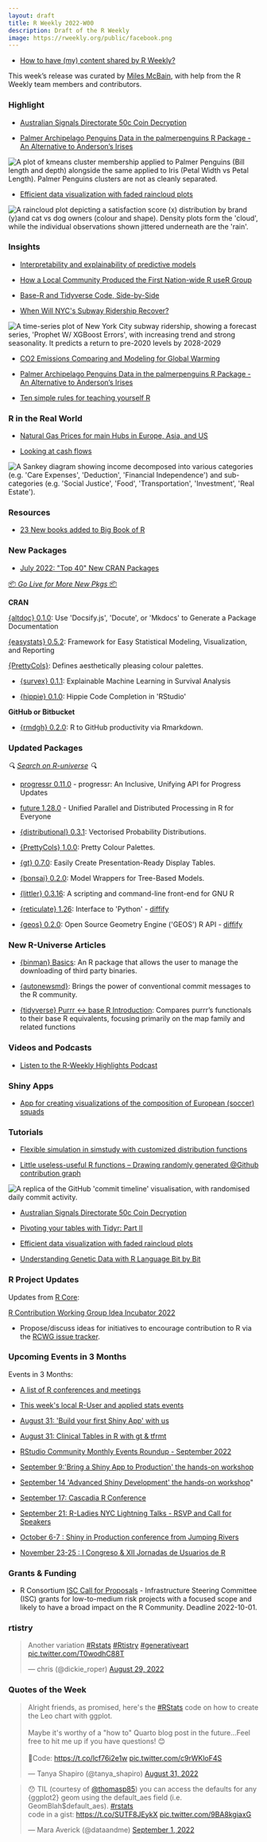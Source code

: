 ```yaml
---
layout: draft
title: R Weekly 2022-W00
description: Draft of the R Weekly
image: https://rweekly.org/public/facebook.png
---
```



+ [How to have (my) content shared by R Weekly?](https://github.com/rweekly/rweekly.org#how-to-have-my-content-shared-by-r-weekly)

This week’s release was curated by [Miles McBain](https://twitter.com/MilesMcBain), with help from the R Weekly team members and contributors.


###  Highlight

+ [Australian Signals Directorate 50c Coin Decryption](https://jcarroll.com.au/2022/09/01/asd_coin/)

+ [Palmer Archipelago Penguins Data in the palmerpenguins R Package - An Alternative to Anderson’s Irises](https://journal.r-project.org/articles/RJ-2022-020/)

![A plot of kmeans cluster membership applied to Palmer Penguins (Bill length and depth) alongside the same applied to Iris (Petal Width vs Petal Length). Palmer Penguins clusters are not as cleanly separated.](https://raw.githubusercontent.com/rweekly/image/master/2022/W36/palmer_vs_iris.png)

+ [Efficient data visualization with faded raincloud plots](https://dallasnova.rbind.io/post/efficient-data-visualization-with-faded-raincloud-plots-delete-boxplot/)

![A raincloud plot depicting a satisfaction score (x) distribution by brand (y)and cat vs dog owners (colour and shape). Density plots form the 'cloud', while the individual observations shown jittered underneath are the 'rain'.](https://raw.githubusercontent.com/rweekly/image/master/2022/W36/faded_rain_cloud.png)

### Insights

+ [Interpretability and explainability of predictive models](https://freakonometrics.hypotheses.org/64629)

+ [How a Local Community Produced the First Nation-wide R useR Group](https://www.r-consortium.org/blog/2022/09/01/how-a-local-community-produced-the-first-nation-wide-r-user-group)

+ [Base-R and Tidyverse Code, Side-by-Side](https://matloff.wordpress.com/2022/08/24/base-r-and-tidyverse-code-side-by-side/)

+ [When Will NYC's Subway Ridership Recover?](https://jlaw.netlify.app/2022/08/29/when-will-nyc-s-subway-ridership-recover/)

![A time-series plot of New York City subway ridership, showing a forecast series, 'Prophet W/ XGBoost Errors', with increasing trend and strong seasonality. It predicts a return to pre-2020 levels by 2028-2029](https://raw.githubusercontent.com/rweekly/image/master/2022/W36/subway_ridership.png)

+ [CO2 Emissions Comparing and Modeling for Global Warming](https://datageeek.com/2022/08/31/co2-emissions-comparing-and-modeling-for-global-warming/)

+ [Palmer Archipelago Penguins Data in the palmerpenguins R Package - An Alternative to Anderson’s Irises](https://journal.r-project.org/articles/RJ-2022-020/)

+ [Ten simple rules for teaching yourself R](https://journals.plos.org/ploscompbiol/article?id=10.1371/journal.pcbi.1010372#sec011)

### R in the Real World

+ [Natural Gas Prices for main Hubs in Europe, Asia, and US](http://skranz.github.io//r/2022/08/27/GasPricesEuropeAsiaUS.html)

+ [Looking at cash flows](https://rviews.rstudio.com/2022/09/02/looking-at-cash-flows/)


![A Sankey diagram showing income decomposed into various categories (e.g. 'Care Expenses', 'Deduction', 'Financial Independence') and sub-categories (e.g. 'Social Justice', 'Food', 'Transportation', 'Investment', 'Real Estate').](https://raw.githubusercontent.com/rweekly/image/master/2022/W36/cashflows.png)

###  Resources

+ [23 New books added to Big Book of R](https://oscarbaruffa.com/bbof_20220902/)

###  New Packages

+ [July 2022: "Top 40" New CRAN Packages](https://rviews.rstudio.com/2022/08/29/july-2022-top-40-new-cran-packages/)

<p class="added-hostname"><a href="https://rweekly.org/live" target="_blank" class="externalLink">📦 <i>Go Live for More New Pkgs</i> 📦</a></p>


**CRAN**

[{altdoc} 0.1.0](https://cran.r-project.org/web/packages/altdoc/index.html): Use 'Docsify.js', 'Docute', or 'Mkdocs' to Generate a Package Documentation

[{easystats} 0.5.2](https://cran.r-project.org/web/packages/easystats/index.html): Framework for Easy Statistical Modeling, Visualization, and Reporting

[{PrettyCols}](https://cran.r-project.org/web/packages/PrettyCols/index.html): Defines aesthetically pleasing colour palettes.

+ [{survex} 0.1.1](https://cran.r-project.org/package=survex): Explainable Machine Learning in Survival Analysis

+ [{hippie} 0.1.0](https://cran.r-project.org/package=hippie): Hippie Code Completion in 'RStudio'

**GitHub or Bitbucket**

+ [{rmdgh} 0.2.0](https://github.com/MilesMcBain/rmdgh): R to GitHub productivity via Rmarkdown.

### Updated Packages

<i>🔍 [Search on R-universe](https://r-universe.dev/search/) 🔍</i>

+ [progressr 0.11.0](https://cran.r-project.org/package=progressr) - progressr: An Inclusive, Unifying API for Progress Updates

+ [future 1.28.0](https://cran.r-project.org/package=future) - Unified Parallel and Distributed Processing in R for Everyone

+ [{distributional} 0.3.1](https://cran.r-project.org/package=distributional): Vectorised Probability Distributions.

+ [{PrettyCols} 1.0.0](https://cran.r-project.org/package=PrettyCols): Pretty Colour Palettes.

+ [{gt} 0.7.0](https://cran.r-project.org/package=gt): Easily Create Presentation-Ready Display Tables.

+ [{bonsai} 0.2.0](https://cran.r-project.org/package=bonsai): Model Wrappers for Tree-Based Models.

+ [{littler} 0.3.16](http://dirk.eddelbuettel.com/blog/2022/08/28#littler-0.3.16): A scripting and command-line front-end for GNU R

+ [{reticulate} 1.26](https://cran.r-project.org/package=reticulate): Interface to 'Python' - [diffify](https://diffify.com/R/reticulate)

+ [{geos} 0.2.0](https://cran.r-project.org/package=geos): Open Source Geometry Engine ('GEOS') R API - [diffify](https://diffify.com/R/geos)

### New R-Universe Articles

+ [{binman} Basics](https://ropensci.r-universe.dev/ui#view:binman/basics.html): An R package that allows the user to manage the downloading of third party binaries.

+ [{autonewsmd}](https://kapsner.r-universe.dev/ui#view:autonewsmd/autonewsmd.html): Brings the power of conventional commit messages to the R community.

+ [{tidyverse} Purrr <-> base R Introduction](https://tidyverse.r-universe.dev/ui#view:purrr/base.html): Compares purrr’s functionals to their base R equivalents, focusing primarily on the map family and related functions

###  Videos and Podcasts

* [Listen to the R-Weekly Highlights Podcast](https://rweekly.fireside.fm/)

### Shiny Apps

+ [App for creating visualizations of the composition of European (soccer) squads](https://github.com/harshkrishna17/Squad-Composition-App-)

###  Tutorials

+ [Flexible simulation in simstudy with customized distribution functions](https://www.rdatagen.net/post/2022-08-30-expanding-the-possibilities-of-simulation-in-simstudy-with-customized-distribution-funcdtions/)

+ [Little useless-useful R functions – Drawing randomly generated @Github contribution graph](https://tomaztsql.wordpress.com/2022/08/28/little-useless-useful-r-functions-drawing-randomly-generated-github-contribution-graph/)


![A replica of the GitHub 'commit timeline' visualisation, with randomised daily commit activity.](https://raw.githubusercontent.com/rweekly/image/master/2022/W36/github_timeline.png)

+ [Australian Signals Directorate 50c Coin Decryption](https://jcarroll.com.au/2022/09/01/asd_coin/)

+ [Pivoting your tables with Tidyr: Part II](https://www.vishalkatti.com/posts/2022-08-29-tidyrpivotwider/)

+ [Efficient data visualization with faded raincloud plots](https://dallasnova.rbind.io/post/efficient-data-visualization-with-faded-raincloud-plots-delete-boxplot/)

+ [Understanding Genetic Data with R Language Bit by Bit](https://medium.com/@atipencil/understanding-genetic-data-with-r-language-bit-by-bit-4b2e17b52965)

<!--<div class="post-more-begin></div><div class="post-more-end"></div>-->


###  R Project Updates

Updates from [R Core](http://developer.r-project.org/blosxom.cgi/R-devel/NEWS):

[R Contribution Working Group Idea Incubator 2022](https://github.com/r-devel/rcontribution/blob/main/ideas_incubator.md)
 - Propose/discuss ideas for initiatives to encourage contribution to R via the [RCWG issue tracker](https://github.com/r-devel/rcontribution/issues). 

###  Upcoming Events in 3 Months

Events in 3 Months:

+ [A list of R conferences and meetings](https://jumpingrivers.github.io/meetingsR/events.html)

+ [This week's local R-User and applied stats events](https://community.rstudio.com/c/irl)

+ [August 31: 'Build your first Shiny App' with us](https://mirai-solutions.ch/news/2022/08/09/announce-shiny1-ws/)

+ [August 31: Clinical Tables in R with gt & tfrmt](https://www.eventbrite.com/e/clinical-tables-in-r-with-gt-tfrmt-tickets-388304237427)

+ [RStudio Community Monthly Events Roundup - September 2022](https://www.rstudio.com/blog/rstudio-community-monthly-events-roundup-september-2022/)

+ [September 9:'Bring a Shiny App to Production' the hands-on workshop](https://mirai-solutions.ch/news/2022/08/26/announce-shiny4-ws/)

+ [September 14 'Advanced Shiny Development' the hands-on workshop](https://mirai-solutions.ch/news/2022/08/19/announce-shiny3-ws/)"

+ [September 17: Cascadia R Conference](https://hopin.com/events/r-cascadia)

+ [September 21: R-Ladies NYC Lightning Talks - RSVP and Call for Speakers](https://www.meetup.com/rladies-newyork/events/287520144/)

+ [October 6-7 : Shiny in Production conference from Jumping Rivers](https://shiny-in-production.jumpingrivers.com/)

+ [November 23-25 : I Congreso & XII Jornadas de Usuarios de R](http://r-es.org/12jr/)

### Grants & Funding

+ R Consortium [ISC Call for Proposals](https://www.r-consortium.org/all-projects/call-for-proposals) - Infrastructure Steering Committee (ISC) grants for low-to-medium risk projects with a focused scope and likely to have a broad impact on the R Community. Deadline 2022-10-01.


### rtistry

<blockquote class="twitter-tweet"><p lang="en" dir="ltr">Another variation <a href="https://twitter.com/hashtag/Rstats?src=hash&amp;ref_src=twsrc%5Etfw">#Rstats</a> <a href="https://twitter.com/hashtag/Rtistry?src=hash&amp;ref_src=twsrc%5Etfw">#Rtistry</a> <a href="https://twitter.com/hashtag/generativeart?src=hash&amp;ref_src=twsrc%5Etfw">#generativeart</a> <a href="https://t.co/T0wodhC88T">pic.twitter.com/T0wodhC88T</a></p>&mdash; chris (@dickie_roper) <a href="https://twitter.com/dickie_roper/status/1564174077018914816?ref_src=twsrc%5Etfw">August 29, 2022</a></blockquote> <script async src="https://platform.twitter.com/widgets.js" charset="utf-8"></script>

###  Quotes of the Week

<blockquote class="twitter-tweet"><p lang="en" dir="ltr">Alright friends, as promised, here&#39;s the <a href="https://twitter.com/hashtag/RStats?src=hash&amp;ref_src=twsrc%5Etfw">#RStats</a> code on how to create the Leo chart with ggplot.<br><br>Maybe it&#39;s worthy of a &quot;how to&quot; Quarto blog post in the future...Feel free to hit me up if you have questions! 😊<br><br>🔗Code: <a href="https://t.co/lcf76i2e1w">https://t.co/lcf76i2e1w</a> <a href="https://t.co/c9rWKloF4S">pic.twitter.com/c9rWKloF4S</a></p>&mdash; Tanya Shapiro (@tanya_shapiro) <a href="https://twitter.com/tanya_shapiro/status/1565029412428562433?ref_src=twsrc%5Etfw">August 31, 2022</a></blockquote> <script async src="https://platform.twitter.com/widgets.js" charset="utf-8"></script> 

<blockquote class="twitter-tweet"><p lang="en" dir="ltr">😯 TIL (courtesy of <a href="https://twitter.com/thomasp85?ref_src=twsrc%5Etfw">@thomasp85</a>) you can access the defaults for any {ggplot2} geom using the default_aes field (i.e. GeomBlah$default_aes). <a href="https://twitter.com/hashtag/rstats?src=hash&amp;ref_src=twsrc%5Etfw">#rstats</a><br>code in a gist: <a href="https://t.co/SUTF8JEykX">https://t.co/SUTF8JEykX</a> <a href="https://t.co/9BA8kgiaxG">pic.twitter.com/9BA8kgiaxG</a></p>&mdash; Mara Averick (@dataandme) <a href="https://twitter.com/dataandme/status/1565310232309407744?ref_src=twsrc%5Etfw">September 1, 2022</a></blockquote> <script async src="https://platform.twitter.com/widgets.js" charset="utf-8"></script> 


